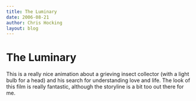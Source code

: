 ```yaml
---
title: The Luminary
date: 2006-08-21
author: Chris Hocking
layout: blog
---
```

# The Luminary

This is a really nice animation about a grieving insect collector (with a light bulb for a head) and his search for understanding love and life. The look of this film is really fantastic, although the storyline is a bit too out there for me.